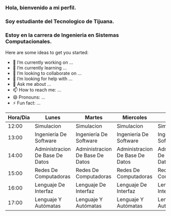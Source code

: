 ### Hola, bienvenido a mi perfil.
### Soy estudiante del Tecnologico de Tijuana.
### Estoy en la carrera de Ingenieria en Sistemas Computacionales.


Here are some ideas to get you started:

- 🔭 I’m currently working on ...
- 🌱 I’m currently learning ...
- 👯 I’m looking to collaborate on ...
- 🤔 I’m looking for help with ...
- 💬 Ask me about ...
- 📫 How to reach me: ...
- 😄 Pronouns: ...
- ⚡ Fun fact: ...

| Hora/Dia | Lunes                           | Martes                          | Miercoles                       | Jueves                          | Viernes                         |
|----------|---------------------------------|---------------------------------|---------------------------------|---------------------------------|---------------------------------|
| 12:00    | Simulacion                      | Simulacion                      | Simulacion                      | Simulacion                      | Simulacion                      |
| 13:00    | Ingeniería De Software          | Ingeniería De Software          | Ingeniería De Software          | Ingeniería De Software          | Ingeniería De Software          |
| 14:00    | Administracion De Base De Datos | Administracion De Base De Datos | Administracion De Base De Datos | Administracion De Base De Datos | Administracion De Base De Datos |
| 15:00    | Redes De Computadoras           | Redes De Computadoras           | Redes De Computadoras           | Redes De Computadoras           | Redes De Computadoras           |
| 16:00    | Lenguaje De Interfaz            | Lenguaje De Interfaz            | Lenguaje De Interfaz            | Lenguaje De Interfaz            |                                 |
| 17:00    | Lenguaje Y Autómatas            | Lenguaje Y Autómatas            | Lenguaje Y Autómatas            | Lenguaje Y Autómatas            | Lenguaje Y Autómatas            |
